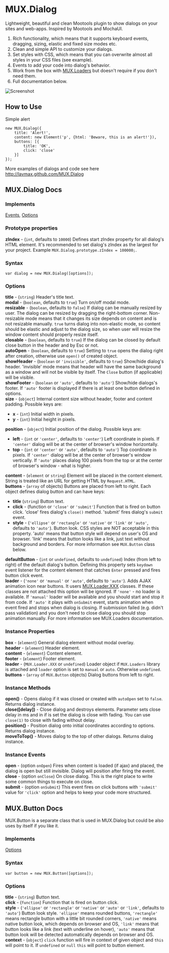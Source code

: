 MUX.Dialog
==========

Lightweight, beautiful and clean Mootools plugin to show dialogs on your sites and web-apps. Inspired by Mootools and MochaUI.

1. Rich functionality, which means that it supports keyboard events, dragging, sizing, elastic and fixed size modes etc.
2. Clean and simple API to customize your dialogs.
3. Set styles with CSS, which means that you can overwrite almost all styles in your CSS files (see example).
4. Events to add your code into dialog's behavior.
5. Work from the box with [MUX.Loaders](https://github.com/lavmax/MUX.Loaders) but doesn't require if you don't need them.
6. Full documentation below.

![Screenshot](http://lavmax.github.com/MUX.Dialog/dialog.png)


How to Use
----------

Simple alert

	new MUX.Dialog({
		title: 'Alert!',
		content: new Element('p', {html: 'Beware, this is an alert!'}),
		buttons: [{
			title: 'OK',
			click: 'close'
		}]
	});

More examples of dialogs and code see here <http://lavmax.github.com/MUX.Dialog>

MUX.Dialog Docs
---------------

### Implements

[Events](http://mootools.net/docs/core/Class/Class.Extras#Events), [Options](http://mootools.net/docs/core/Class/Class.Extras#Options)

### Prototype properties
**zIndex** - (`int`, defaults to `10000`) Defines start zIndex property for all dialog's HTML element. It's recommended to set dialog's zIndex as the largest for your project. Example `MUX.Dialog.prototype.zIndex = 100000;`. 

### Syntax

	var dialog = new MUX.Dialog([options]);

### Options

**title** - (`string`) Header's title text.  
**modal** - (`boolean`, defaults to `true`) Turn on/off modal mode.  
**resizable** - (`boolean`, defaults to `false`) If dialog can be manually resized by user. The dialog can be resized by dragging the right-bottom corner. Non-resizable mode means that it changes its size depends on content and is not resizable manually. `true` turns dialog into non-elastic mode, so content should be elastic and adjust to the dialog size, so when user will resize the window content should properly resize itself.  
**closable** - (`boolean`, defaults to `true`) If the dialog can be closed by default close button in the header and by Esc or not.  
**autoOpen** - (`boolean`, defaults to `true`) Setting to `true` opens the dialog right after creation, otherwise use `open()` of created object.  
**showHeader** - (`boolean` or `'invisible'`, defaults to `true`) Show/hide dialog's header. 'invisible' mode means that header will have the same background as a window and will not be visible by itself. The `Close` button (if applicable) will be visible.  
**showFooter** - (`boolean` or `'auto'`, defaults to `'auto'`) Show/hide dialogs's footer. If `'auto'` footer is displayed if there is at least one button defined in options.  
**size** - (`object`) Internal content size without header, footer and content padding. Possible keys are:  

- **x** - (`int`) Initial width in pixels.  
- **y** - (`int`) Initial height in pixels.  

**position** - (`object`) Initial position of the dialog. Possible keys are:

- **left** - (`int` or `'center'`, defaults to `'center'`) Left coordinate in pixels. If `'center'` dialog will be at the center of  browser's window horizontally.
- **top** - (`int` or `'center'` or `'auto'`, defaults to `'auto'`) Top coordinate in pixels. If `'center'` dialog will be at the center of browser's window vertically. If `'auto'` places dialog 100 pixels from the top or at the center of browser's window - what is higher.

**content** - (`element` or `string`) Element will be placed in the content element. String is treated like an URL for getting HTML by `Request.HTML`.  
**buttons** - (`array` of objects) Buttons are placed from left to right. Each object defines dialog button and can have keys:

- **title** (`string`) Button text.
- **click** - (function or `'close'` or `'submit'`) Function that is fired on button click. 'close' fires dialog's `close()` method. 'submit' fires dialog's `submit` event.
- **style** - (`'ellipse'` or `'rectangle'` or `'native'` or `'link'` or `'auto'`, defaults to `'auto'`). Button look. CSS styles are NOT acceptable in this property. 'auto' means that button style will depend on user's OS and browser. 'link' means that button looks like a link, just text without background and borders. For more information see `MUX.Button` class below.

**defaultButton** - (`int` or `undefined`, defaults to `undefined`) Index (from left to right) of the default dialog's button. Defining this property sets `keydown` event listener for the content element that catches `Enter` pressed and fires button click event.  
**loader** - (`'none'` or `'manual'` or `'auto'`, defaults to `'auto'`). Adds AJAX animation icon near buttons. It users [MUX.Loader.XXX](https://github.com/lavmax/MUX.Loaders) classes. If these classes are not attached this option will be ignored. If `'none'` - no loader is available. If `'manual'` loader will be available and you should start and stop it from code. If `'auto'` it plays with `onSubmit` event, starts animation when event fired and stops when dialog is closing. If submission failed (e.g. didn't pass validation) and you don't need to close dialog you should stop animation manually. For more information see MUX.Loaders documentation.

### Instance Properties
**box** - (`element`) General dialog element without modal overlay.  
**header** - (`element`) Header element.  
**content** - (`element`) Content element.  
**footer** - (`element`) Footer element.  
**loader** - (`MUX.Loader.XXX` or `undefined`) Loader object if `MUX.Loaders` library is attached and `loader` option is set to `manual` or `auto`. Otherwise `undefined`.  
**buttons** - (`array` of `MUX.Button` objects) Dialog buttons from left to right.

### Instance Methods
**open()** - Opens dialog if it was closed or created with `autoOpen` set to `false`. Returns dialog instance.  
**close([delay])** - Close dialog and destroys elements. Parameter sets close delay in ms and in if is set the dialog is close with fading. You can use `close(1)` to close with fading without delay.  
**position()**  - Position dialog onto initial coordinates according to options. Returns dialog instance.  
**moveToTop()** - Moves dialog to the top of other dialogs. Returns dialog instance.  

### Instance Events
**open** - (option `onOpen`) Fires when content is loaded (if ajax) and placed, the dialog is open but still invisible. Dialog will position after firing the event.  
**close** - (option `onClose`) On close dialog. This is the right place to write some common things to execute on close.  
**submit** - (option `onSubmit`) This event fires on click buttons with `'submit'` value for `'click'` option and helps to keep your code more structured. 

MUX.Button Docs
---------------
MUX.Button is a separate class that is used in MUX.Dialog but could be also uses by itself if you like it.

### Implements

[Options](http://mootools.net/docs/core/Class/Class.Extras#Options)

### Syntax

	var button = new MUX.Button([options]);

### Options

**title** - (`string`) Button text.  
**click** - (`function`) Function that is fired on button click.  
**style** - (`'ellipse'` or `'rectangle'` or `'native'` or `'auto'` or `'link'`, defaults to `'auto'`) Button look style. `'ellipse'` means rounded buttons, `'rectangle'` means rectangle button with a little bit rounded corners, `'native'` means native button look, which depends on browser and OS, `'link'` means that button looks like a link (text with underline on hover), `'auto'` means that button look will be detected automatically depends on browser and OS.  
**context** - (`object`) `click` function will fire in context of given object and `this` will point to it. If `undefined` or `null` `this` will point to button element.   
